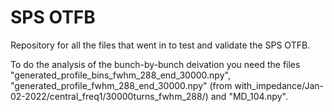 # SPS OTFB
Repository for all the files that went in to test and validate the SPS OTFB.

To do the analysis of the bunch-by-bunch deivation you need the files
"generated_profile_bins_fwhm_288_end_30000.npy", 
"generated_profile_fwhm_288_end_30000.npy" 
(from with_impedance/Jan-02-2022/central_freq1/30000turns_fwhm_288/) and 
"MD_104.npy".


